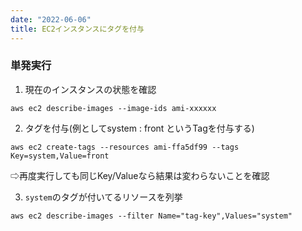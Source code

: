 ```yaml
---
date: "2022-06-06"
title: EC2インスタンスにタグを付与
---
```


### 単発実行

1. 現在のインスタンスの状態を確認
```
aws ec2 describe-images --image-ids ami-xxxxxx
```

2. タグを付与(例としてsystem : front というTagを付与する)
```
aws ec2 create-tags --resources ami-ffa5df99 --tags Key=system,Value=front
```

⇨再度実行しても同じKey/Valueなら結果は変わらないことを確認

3. `system`のタグが付いてるリソースを列挙
```
aws ec2 describe-images --filter Name="tag-key",Values="system"
```
